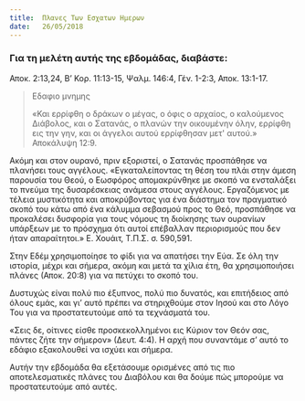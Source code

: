 ```yaml
---
title:  Πλανες Των Εσχατων Ημερων
date:   26/05/2018
---
```


### Για τη μελέτη αυτής της εβδομάδας, διαβάστε:
Αποκ. 2:13,24, Β’ Κορ. 11:13-15, Ψαλμ. 146:4, Γέν. 1-2:3, Αποκ. 13:1-17.

> <p>Εδαφιο μνημης</p>
> «Και ερρίφθη ο δράκων ο μέγας, ο όφις ο αρχαίος, ο καλούμενος Διάβολος, και ο Σατανάς, ο πλανών την οικουμένην όλην, ερρίφθη εις την γην, και οι άγγελοι αυτού ερρίφθησαν μετ' αυτού.» Αποκάλυψη 12:9.

Ακόμη και στον ουρανό, πριν εξοριστεί, ο Σατανάς προσπάθησε να πλανήσει τους αγγέλους. «Εγκαταλείποντας τη θέση του πλάι στην άμεση παρουσία του Θεού, ο Εωσφόρος απομακρύνθηκε με σκοπό να ενσταλάξει το πνεύμα της δυσαρέσκειας ανάμεσα στους αγγέλους. Εργαζόμενος με τέλεια μυστικότητα και αποκρύβοντας για ένα διάστημα τον πραγματικό σκοπό του κάτω από ένα κάλυμμα σεβασμού προς το Θεό, προσπάθησε να προκαλέσει δυσφορία για τους νόμους τη διοίκησης των ουρανίων υπάρξεων με το πρόσχημα ότι αυτοί επέβαλλαν περιορισμούς που δεν ήταν απαραίτητοι.» Ε. Χουάιτ, Τ.Π.Σ. σ. 590,591.

Στην Εδέμ χρησιμοποίησε το φίδι για να απατήσει την Εύα. Σε όλη την ιστορία, μέχρι και σήμερα, ακόμη και μετά τα χίλια έτη, θα χρησιμοποιήσει πλάνες (Αποκ. 20:8) για να πετύχει το σκοπό του.

Δυστυχώς είναι πολύ πιο έξυπνος, πολύ πιο δυνατός, και επιτήδειος από όλους εμάς, και γι’ αυτό πρέπει να στηριχθούμε στον Ιησού και στο Λόγο Του για να προστατευτούμε από τα τεχνάσματά του. 

«Σεις δε, οίτινες είσθε προσκεκολλημένοι εις Κύριον τον Θεόν σας, πάντες ζήτε την σήμερον» (Δευτ. 4:4). Η αρχή που συναντάμε σ’ αυτό το εδάφιο εξακολουθεί να ισχύει και σήμερα. 

Αυτήν την εβδομάδα θα εξετάσουμε ορισμένες από τις πιο αποτελεσματικές πλάνες του Διαβόλου και θα δούμε πώς μπορούμε να προστατευτούμε από αυτές.
